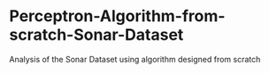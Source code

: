 # Perceptron-Algorithm-from-scratch-Sonar-Dataset
Analysis of the Sonar Dataset using algorithm designed from scratch
